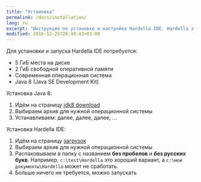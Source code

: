 ```yaml
---
title: "Установка"
permalink: /docs/installation/
lang: ru
excerpt: "Инструкция по установке и настройке Hardella IDE. Hardella это среда для программирования ПЛК на языках группы 61131 (ST и т.п.)"
modified: 2016-12-25T20:49:43+03:00
---
```


Для установки и запуска Hardella IDE потребуется:
  - 5 ГиБ места на диске
  - 2 ГиБ свободной оперативной памяти
  - Современная операционная система
  - Java 8 (Java SE Development Kit)

Установка Java 8:
  1. Идём на страницу [jdk8 download](http://www.oracle.com/technetwork/java/javase/downloads/jdk8-downloads-2133151.html)
  1. Выбираем архив для нужной операционной системы
  1. Устанавливаем: далее, далее, далее, ...

Установка Hardella IDE:
  1. Идём на страницу [загрузок](/download)
  1. Выбираем архив для нужной операционной системы
  1. Распаковываем в папку с названием **без пробелов** и **без русских букв**.
     Например, `c:\test\Hardella` это хороший вариант, а `c:\мои документы\Hardella` может не сработать.
  1. Больше ничего не требуется, можно запускать
